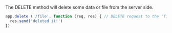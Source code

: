 <!--title={A Closer Look at Delete}-->

The DELETE method will delete some data or file from the server side.

```javascript
app.delete ('/file', function (req, res) { // DELETE request to the 'file' route
  res.send('deleted it!')
})
```

